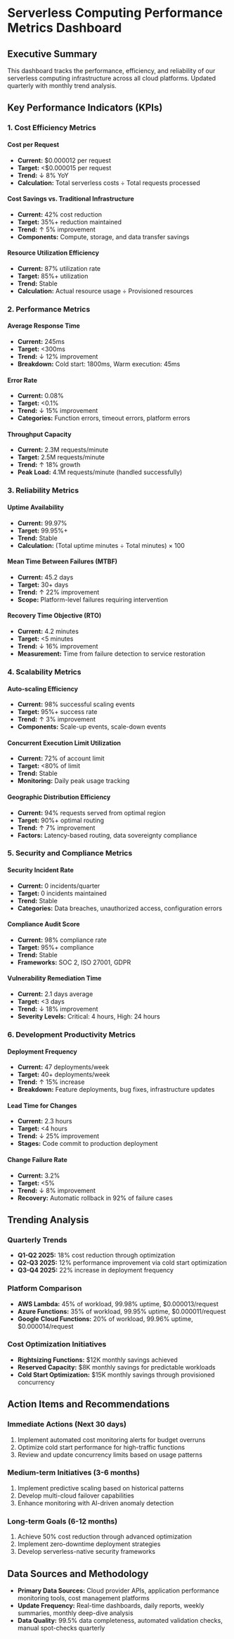 # Serverless Computing Performance Metrics Dashboard

## Executive Summary
This dashboard tracks the performance, efficiency, and reliability of our serverless computing infrastructure across all cloud platforms. Updated quarterly with monthly trend analysis.

## Key Performance Indicators (KPIs)

### 1. Cost Efficiency Metrics

#### Cost per Request
- **Current:** $0.000012 per request
- **Target:** <$0.000015 per request
- **Trend:** ↓ 8% YoY
- **Calculation:** Total serverless costs ÷ Total requests processed

#### Cost Savings vs. Traditional Infrastructure
- **Current:** 42% cost reduction
- **Target:** 35%+ reduction maintained
- **Trend:** ↑ 5% improvement
- **Components:** Compute, storage, and data transfer savings

#### Resource Utilization Efficiency
- **Current:** 87% utilization rate
- **Target:** 85%+ utilization
- **Trend:** Stable
- **Calculation:** Actual resource usage ÷ Provisioned resources

### 2. Performance Metrics

#### Average Response Time
- **Current:** 245ms
- **Target:** <300ms
- **Trend:** ↓ 12% improvement
- **Breakdown:** Cold start: 1800ms, Warm execution: 45ms

#### Error Rate
- **Current:** 0.08%
- **Target:** <0.1%
- **Trend:** ↓ 15% improvement
- **Categories:** Function errors, timeout errors, platform errors

#### Throughput Capacity
- **Current:** 2.3M requests/minute
- **Target:** 2.5M requests/minute
- **Trend:** ↑ 18% growth
- **Peak Load:** 4.1M requests/minute (handled successfully)

### 3. Reliability Metrics

#### Uptime Availability
- **Current:** 99.97%
- **Target:** 99.95%+
- **Trend:** Stable
- **Calculation:** (Total uptime minutes ÷ Total minutes) × 100

#### Mean Time Between Failures (MTBF)
- **Current:** 45.2 days
- **Target:** 30+ days
- **Trend:** ↑ 22% improvement
- **Scope:** Platform-level failures requiring intervention

#### Recovery Time Objective (RTO)
- **Current:** 4.2 minutes
- **Target:** <5 minutes
- **Trend:** ↓ 16% improvement
- **Measurement:** Time from failure detection to service restoration

### 4. Scalability Metrics

#### Auto-scaling Efficiency
- **Current:** 98% successful scaling events
- **Target:** 95%+ success rate
- **Trend:** ↑ 3% improvement
- **Components:** Scale-up events, scale-down events

#### Concurrent Execution Limit Utilization
- **Current:** 72% of account limit
- **Target:** <80% of limit
- **Trend:** Stable
- **Monitoring:** Daily peak usage tracking

#### Geographic Distribution Efficiency
- **Current:** 94% requests served from optimal region
- **Target:** 90%+ optimal routing
- **Trend:** ↑ 7% improvement
- **Factors:** Latency-based routing, data sovereignty compliance

### 5. Security and Compliance Metrics

#### Security Incident Rate
- **Current:** 0 incidents/quarter
- **Target:** 0 incidents maintained
- **Trend:** Stable
- **Categories:** Data breaches, unauthorized access, configuration errors

#### Compliance Audit Score
- **Current:** 98% compliance rate
- **Target:** 95%+ compliance
- **Trend:** Stable
- **Frameworks:** SOC 2, ISO 27001, GDPR

#### Vulnerability Remediation Time
- **Current:** 2.1 days average
- **Target:** <3 days
- **Trend:** ↓ 18% improvement
- **Severity Levels:** Critical: 4 hours, High: 24 hours

### 6. Development Productivity Metrics

#### Deployment Frequency
- **Current:** 47 deployments/week
- **Target:** 40+ deployments/week
- **Trend:** ↑ 15% increase
- **Breakdown:** Feature deployments, bug fixes, infrastructure updates

#### Lead Time for Changes
- **Current:** 2.3 hours
- **Target:** <4 hours
- **Trend:** ↓ 25% improvement
- **Stages:** Code commit to production deployment

#### Change Failure Rate
- **Current:** 3.2%
- **Target:** <5%
- **Trend:** ↓ 8% improvement
- **Recovery:** Automatic rollback in 92% of failure cases

## Trending Analysis

### Quarterly Trends
- **Q1-Q2 2025:** 18% cost reduction through optimization
- **Q2-Q3 2025:** 12% performance improvement via cold start optimization
- **Q3-Q4 2025:** 22% increase in deployment frequency

### Platform Comparison
- **AWS Lambda:** 45% of workload, 99.98% uptime, $0.000013/request
- **Azure Functions:** 35% of workload, 99.95% uptime, $0.000011/request
- **Google Cloud Functions:** 20% of workload, 99.96% uptime, $0.000014/request

### Cost Optimization Initiatives
- **Rightsizing Functions:** $12K monthly savings achieved
- **Reserved Capacity:** $8K monthly savings for predictable workloads
- **Cold Start Optimization:** $15K monthly savings through provisioned concurrency

## Action Items and Recommendations

### Immediate Actions (Next 30 days)
1. Implement automated cost monitoring alerts for budget overruns
2. Optimize cold start performance for high-traffic functions
3. Review and update concurrency limits based on usage patterns

### Medium-term Initiatives (3-6 months)
1. Implement predictive scaling based on historical patterns
2. Develop multi-cloud failover capabilities
3. Enhance monitoring with AI-driven anomaly detection

### Long-term Goals (6-12 months)
1. Achieve 50% cost reduction through advanced optimization
2. Implement zero-downtime deployment strategies
3. Develop serverless-native security frameworks

## Data Sources and Methodology
- **Primary Data Sources:** Cloud provider APIs, application performance monitoring tools, cost management platforms
- **Update Frequency:** Real-time dashboards, daily reports, weekly summaries, monthly deep-dive analysis
- **Data Quality:** 99.5% data completeness, automated validation checks, manual spot-checks quarterly